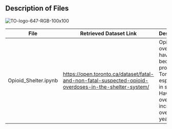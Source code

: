 ## Description of Files

![TO-logo-647-RGB-100x100](https://user-images.githubusercontent.com/63437818/184991938-7a0bfa8d-e23d-4ec2-ab16-9896182b1f38.jpg)

File | Retrieved Dataset Link | Description|
-----| ---------------------- | -----------|
Opioid_Shelter.ipynb | https://open.toronto.ca/dataset/fatal-and-non-fatal-suspected-opioid-overdoses-in-the-shelter-system/ | Opioid overdoses have become a problem in Toronto especially in shelters. Have opioid overdoses increased over the years?
